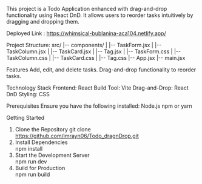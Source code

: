 This project is a Todo Application enhanced with drag-and-drop functionality using React DnD. It allows users to reorder tasks intuitively by dragging and dropping them.

Deployed Link : https://whimsical-bublanina-aca104.netlify.app/

Project Structure: 
src/
|-- components/
|   |-- TaskForm.jsx
|   |-- TaskColumn.jsx
|   |-- TaskCard.jsx
|   |-- Tag.jsx
|   |-- TaskForm.css
|   |-- TaskColumn.css
|   |-- TaskCard.css
|   |-- Tag.css
|-- App.jsx
|-- main.jsx



Features
  Add, edit, and delete tasks.
  Drag-and-drop functionality to reorder tasks.

Technology Stack
  Frontend: React
  Build Tool: Vite
  Drag-and-Drop: React DnD
  Styling: CSS

Prerequisites
  Ensure you have the following installed:
    Node.js
    npm or yarn
  
Getting Started
  1. Clone the Repository
    git clone https://github.com/imrayn06/Todo_dragnDrop.git
  2. Install Dependencies  
    npm install  
  3. Start the Development Server  
    npm run dev  
  4. Build for Production  
    npm run build



